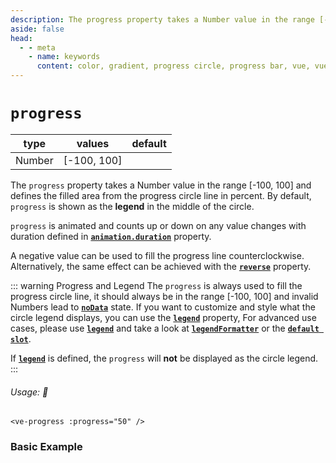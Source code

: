 ```yaml
---
description: The progress property takes a Number value in the range [-100, 100] and defines the filled area from progress circle line in percent. It is used to visually represent the progress of a task or process.
aside: false
head:
  - - meta
    - name: keywords
      content: color, gradient, progress circle, progress bar, vue, vue3, vuejs, vue.js
---
```


# `progress`

<Badge class="mt-2" type="success" text="Animated" />

| type   | values      | default |
|--------|-------------|---------|
| Number | [-100, 100] |         |

The `progress` property takes a Number value in the range \[-100, 100] and defines the filled area from the progress
circle line in percent. 
By default, `progress` is shown as the **legend** in the middle of the circle.

`progress` is animated and counts up or down on any value changes with duration defined in 
**[`animation.duration`](animation.md)** property.

A negative value can be used to fill the progress line counterclockwise. 
Alternatively, the same effect can be achieved
with the **[`reverse`](reverse.md)** property.

::: warning Progress and Legend
The `progress` is always used to fill the progress circle line, it should always be in the range [-100, 100] and invalid
Numbers lead to **[`noData`](noData)** state. 
If you want to customize and style what the circle legend displays, you can use the **[`legend`](legend.md)** property,
For advanced use cases, please use **[`legend`](legend.md)** 
and take a look at **[`legendFormatter`](legendFormatter.md)** or the **[`default slot`](../slots/default.md)**.

If **[`legend`](legend.md)** is defined, the `progress` will **not** be displayed as the circle legend.
:::

###### Usage: 📜

```vue
<ve-progress :progress="50" />
```

### Basic Example

<p>

<ExampleCode>
<template #code="{progress}">

<<< @/.vitepress/theme/Guide/Progress/Snippet1.vue#snippet{js-vue}

</template>
</ExampleCode>

</p>
